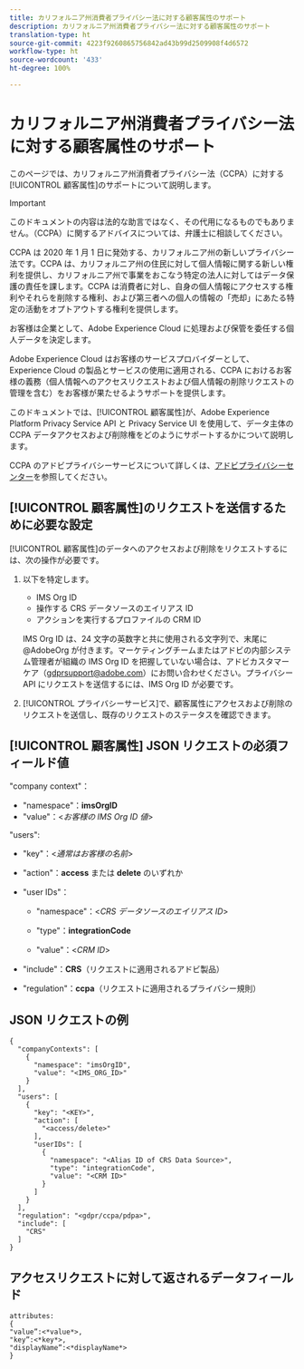 ```yaml
---
title: カリフォルニア州消費者プライバシー法に対する顧客属性のサポート
description: カリフォルニア州消費者プライバシー法に対する顧客属性のサポート
translation-type: ht
source-git-commit: 4223f9260865756842ad43b99d2509908f4d6572
workflow-type: ht
source-wordcount: '433'
ht-degree: 100%

---
```



# カリフォルニア州消費者プライバシー法に対する顧客属性のサポート

このページでは、カリフォルニア州消費者プライバシー法（CCPA）に対する[!UICONTROL 顧客属性]のサポートについて説明します。

>[!IMPORTANT]
>
>このドキュメントの内容は法的な助言ではなく、その代用になるものでもありません。（CCPA）に関するアドバイスについては、弁護士に相談してください。

CCPA は 2020 年 1 月 1 日に発効する、カリフォルニア州の新しいプライバシー法です。CCPA は、カリフォルニア州の住民に対して個人情報に関する新しい権利を提供し、カリフォルニア州で事業をおこなう特定の法人に対してはデータ保護の責任を課します。CCPA は消費者に対し、自身の個人情報にアクセスする権利やそれらを削除する権利、および第三者への個人の情報の「売却」にあたる特定の活動をオプトアウトする権利を提供します。

お客様は企業として、Adobe Experience Cloud に処理および保管を委任する個人データを決定します。

Adobe Experience Cloud はお客様のサービスプロバイダーとして、Experience Cloud の製品とサービスの使用に適用される、CCPA におけるお客様の義務（個人情報へのアクセスリクエストおよび個人情報の削除リクエストの管理を含む）をお客様が果たせるようサポートを提供します。

このドキュメントでは、[!UICONTROL 顧客属性]が、Adobe Experience Platform Privacy Service API と Privacy Service UI を使用して、データ主体の CCPA データアクセスおよび削除権をどのようにサポートするかについて説明します。

CCPA のアドビプライバシーサービスについて詳しくは、[アドビプライバシーセンター](https://www.adobe.com/privacy/ccpa.html)を参照してください。

## [!UICONTROL 顧客属性]のリクエストを送信するために必要な設定

[!UICONTROL 顧客属性]のデータへのアクセスおよび削除をリクエストするには、次の操作が必要です。

1. 以下を特定します。

   * IMS Org ID
   * 操作する CRS データソースのエイリアス ID
   * アクションを実行するプロファイルの CRM ID

   IMS Org ID は、24 文字の英数字と共に使用される文字列で、末尾に @AdobeOrg が付きます。マーケティングチームまたはアドビの内部システム管理者が組織の IMS Org ID を把握していない場合は、アドビカスタマーケア（gdprsupport@adobe.com）にお問い合わせください。プライバシー API にリクエストを送信するには、IMS Org ID が必要です。

1. [!UICONTROL プライバシーサービス]で、顧客属性にアクセスおよび削除のリクエストを送信し、既存のリクエストのステータスを確認できます。

## [!UICONTROL 顧客属性] JSON リクエストの必須フィールド値

&quot;company context&quot;：

* &quot;namespace&quot;：**imsOrgID**
* &quot;value&quot;：&lt;*お客様の IMS Org ID 値*>

&quot;users&quot;:

* &quot;key&quot;：&lt;*通常はお客様の名前*>

* &quot;action&quot;：**access** または **delete** のいずれか

* &quot;user IDs&quot;：

   * &quot;namespace&quot;：&lt;*CRS データソースのエイリアス ID*>

   * &quot;type&quot;：**integrationCode**

   * &quot;value&quot;：&lt;*CRM ID*>

* &quot;include&quot;：**CRS**（リクエストに適用されるアドビ製品）

* &quot;regulation&quot;：**ccpa**（リクエストに適用されるプライバシー規則）

## JSON リクエストの例

```
{
  "companyContexts": [
    {
      "namespace": "imsOrgID",
      "value": "<IMS_ORG_ID>"
    }
  ],
  "users": [
    {
      "key": "<KEY>",
      "action": [
        "<access/delete>"
      ],
      "userIDs": [
        {
          "namespace": "<Alias ID of CRS Data Source>",
          "type": "integrationCode",
          "value": "<CRM ID>"
        }
      ]
    }
  ],
  "regulation": "<gdpr/ccpa/pdpa>",
  "include": [
    "CRS"
  ]
}
```

## アクセスリクエストに対して返されるデータフィールド

```
attributes:
{
"value”:<*value*>,
"key”:<*key*>,
"displayName”:<*displayName*>
}
```
